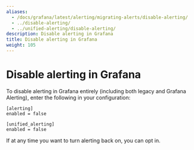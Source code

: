 ```yaml
---
aliases:
  - /docs/grafana/latest/alerting/migrating-alerts/disable-alerting/
  - ../disable-alerting/
  - ../unified-alerting/disable-alerting/
description: Disable alerting in Grafana
title: Disable alerting in Grafana
weight: 105
---
```


# Disable alerting in Grafana

To disable alerting in Grafana entirely (including both legacy and Grafana Alerting), enter the following in your configuration:

```
[alerting]
enabled = false

[unified_alerting]
enabled = false
```

If at any time you want to turn alerting back on, you can opt in.
